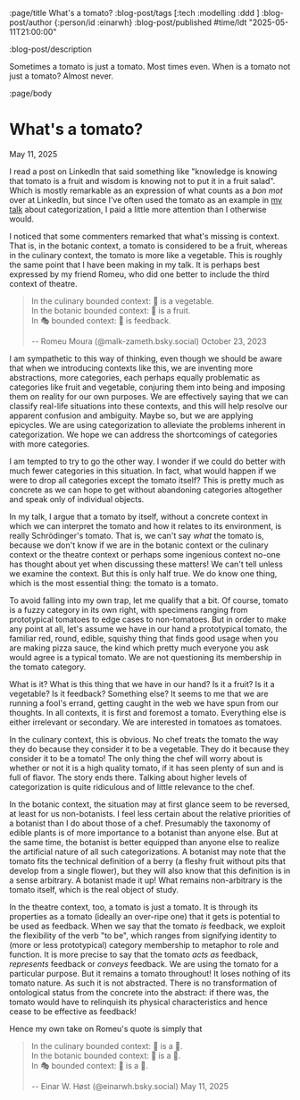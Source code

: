 :page/title What's a tomato?
:blog-post/tags [:tech :modelling :ddd ]
:blog-post/author {:person/id :einarwh}
:blog-post/published #time/ldt "2025-05-11T21:00:00"

:blog-post/description

Sometimes a tomato is just a tomato. Most times even. When is a tomato not just a tomato? Almost never.

:page/body

# What's a tomato?

<p class="blog-post-date">May 11, 2025</p>

I read a post on LinkedIn that said something like "knowledge is knowing that tomato is a fruit and wisdom is knowing not to put it in a fruit salad". Which is mostly remarkable as an expression of what counts as a _bon mot_ over at LinkedIn, but since I've often used the tomato as an example in [my talk](https://www.youtube.com/watch?v=SAWVPCO575k) about categorization, I paid a little more attention than I otherwise would.

I noticed that some commenters remarked that what's missing is context. That is, in the botanic context, a tomato is considered to be a fruit, whereas in the culinary context, the tomato is more like a vegetable. This is roughly the same point that I have been making in my talk. It is perhaps best expressed by my friend Romeu, who did one better to include the third context of theatre.

> In the culinary bounded context: 🍅 is a vegetable.<br/>
> In the botanic bounded context: 🍅 is a fruit.<br/>
> In 🎭 bounded context: 🍅 is feedback.<br/>
>
> -- Romeu Moura (@malk-zameth.bsky.social) October 23, 2023

I am sympathetic to this way of thinking, even though we should be aware that when we introducing contexts like this, we are inventing more abstractions, more categories, each perhaps equally problematic as categories like fruit and vegetable, conjuring them into being and imposing them on reality for our own purposes. We are effectively saying that we can classify real-life situations into these contexts, and this will help resolve our apparent confusion and ambiguity. Maybe so, but we are applying epicycles. We are using categorization to alleviate the problems inherent in categorization. We hope we can address the shortcomings of categories with more categories.

I am tempted to try to go the other way. I wonder if we could do better with much fewer categories in this situation. In fact, what would happen if we were to drop all categories except the tomato itself? This is pretty much as concrete as we can hope to get without abandoning categories altogether and speak only of individual objects.

In my talk, I argue that a tomato by itself, without a concrete context in which we can interpret the tomato and how it relates to its environment, is really Schrödinger's tomato. That is, we can't say _what_ the tomato is, because we don't know if we are in the botanic context or the culinary context or the theatre context or perhaps some ingenious context no-one has thought about yet when discussing these matters! We can't tell unless we examine the context. But this is only half true. We do know one thing, which is the most essential thing: the tomato is a tomato.

To avoid falling into my own trap, let me qualify that a bit. Of course, tomato is a fuzzy category in its own right, with specimens ranging from prototypical tomatoes to edge cases to non-tomatoes. But in order to make any point at all, let's assume we have in our hand a prototypical tomato, the familiar red, round, edible, squishy thing that finds good usage when you are making pizza sauce, the kind which pretty much everyone you ask would agree is a typical tomato. We are not questioning its membership in the tomato category.

What is it? What is this thing that we have in our hand? Is it a fruit? Is it a vegetable? Is it feedback? Something else? It seems to me that we are running a fool's errand, getting caught in the web we have spun from our thoughts. In all contexts, it is first and foremost a tomato. Everything else is either irrelevant or secondary. We are interested in tomatoes as tomatoes.

In the culinary context, this is obvious. No chef treats the tomato the way they do because they consider it to be a vegetable. They do it because they consider it to be a tomato! The only thing the chef will worry about is whether or not it is a high quality tomato, if it has seen plenty of sun and is full of flavor. The story ends there. Talking about higher levels of categorization is quite ridiculous and of little relevance to the chef.

In the botanic context, the situation may at first glance seem to be reversed, at least for us non-botanists. I feel less certain about the relative priorities of a botanist than I do about those of a chef. Presumably the taxonomy of edible plants is of more importance to a botanist than anyone else. But at the same time, the botanist is better equipped than anyone else to realize the artificial nature of all such categorizations. A botanist may note that the tomato fits the technical definition of a berry (a fleshy fruit without pits that develop from a single flower), but they will also know that this definition is in a sense arbitrary. A botanist made it up! What remains non-arbitrary is the tomato itself, which is the real object of study.

In the theatre context, too, a tomato is just a tomato. It is through its properties as a tomato (ideally an over-ripe one) that it gets is potential to be used as feedback. When we say that the tomato _is_ feedback, we exploit the flexibility of the verb "to be", which ranges from signifying identity to (more or less prototypical) category membership to metaphor to role and function. It is more precise to say that the tomato _acts as_ feedback, _represents_ feedback or _conveys_ feedback. We are using the tomato for a particular purpose. But it remains a tomato throughout! It loses nothing of its tomato nature. As such it is not abstracted. There is no transformation of ontological status from the concrete into the abstract: if there was, the tomato would have to relinquish its physical characteristics and hence cease to be effective as feedback!

Hence my own take on Romeu's quote is simply that

> In the culinary bounded context: 🍅 is a 🍅.<br/>
> In the botanic bounded context: 🍅 is a 🍅.<br/>
> In 🎭 bounded context: 🍅 is a 🍅.<br/>
>
> -- Einar W. Høst (@einarwh.bsky.social) May 11, 2025
